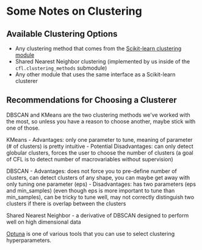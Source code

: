 # Some Notes on Clustering

## Available Clustering Options 

- Any clustering method that comes from the [Scikit-learn clustering module](https://scikit-learn.org/stable/modules/clustering.html) 
- Shared Nearest Neighbor clustering (implemented by us inside of the `cfl.clustering_methods` submodule) 
- Any other module that uses the same interface as a Scikit-learn clusterer

## Recommendations for Choosing a Clusterer 

DBSCAN and KMeans are the two clustering methods we've worked with the most, so unless you have a reason to choose another, maybe stick with one of those.

KMeans
    - Advantages: only one parameter to tune, meaning of parameter (# of clusters) is pretty intuitive 
    - Potential Disadvantages: can only detect globular clusters, forces the user to choose the number of clusters (a goal of CFL is to detect number of macrovariables without supervision)

DBSCAN 
    - Advantages: does not force you to pre-define number of clusters, can detect clusters of any shape, you can maybe get away with only tuning one parameter (eps)
    - Disadvantages: has two  parameters (eps and min_samples) (even though eps
    is more important to tune than min_samples), can be tricky to tune well, may
    not correctly distinguish two clusters if there is overlap between the
    clusters 
    
Shared Nearest Neighbor 
    - a derivative of DBSCAN designed to perform well on high dimensional data


[Optuna](https://optuna.org/) is one of various tools that you can use to select
clustering hyperparameters. 